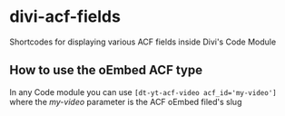 # divi-acf-fields
Shortcodes for displaying various ACF fields inside Divi's Code Module

## How to use the oEmbed ACF type
In any Code module you can use `[dt-yt-acf-video acf_id='my-video']` where the *my-video* parameter is the ACF oEmbed filed's slug